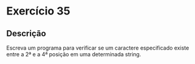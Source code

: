 # Exercício 35

## Descrição

Escreva um programa para verificar se um caractere especificado existe entre a 2ª e a 4ª posição em uma determinada string.
